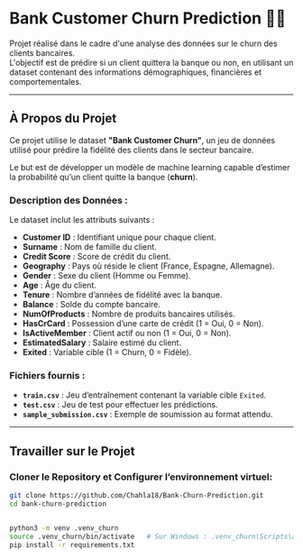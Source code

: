 # Bank Customer Churn Prediction 🏦💡

Projet réalisé dans le cadre d'une analyse des données sur le churn des clients bancaires.  
L'objectif est de prédire si un client quittera la banque ou non, en utilisant un dataset contenant des informations démographiques, financières et comportementales.

---

## À Propos du Projet

Ce projet utilise le dataset **"Bank Customer Churn"**, un jeu de données utilisé pour prédire la fidélité des clients dans le secteur bancaire.  

Le but est de développer un modèle de machine learning capable d’estimer la probabilité qu’un client quitte la banque (**churn**).

### **Description des Données :**

Le dataset inclut les attributs suivants :  

- **Customer ID** : Identifiant unique pour chaque client.  
- **Surname** : Nom de famille du client.  
- **Credit Score** : Score de crédit du client.  
- **Geography** : Pays où réside le client (France, Espagne, Allemagne).  
- **Gender** : Sexe du client (Homme ou Femme).  
- **Age** : Âge du client.  
- **Tenure** : Nombre d’années de fidélité avec la banque.  
- **Balance** : Solde du compte bancaire.  
- **NumOfProducts** : Nombre de produits bancaires utilisés.  
- **HasCrCard** : Possession d’une carte de crédit (1 = Oui, 0 = Non).  
- **IsActiveMember** : Client actif ou non (1 = Oui, 0 = Non).  
- **EstimatedSalary** : Salaire estimé du client.  
- **Exited** : Variable cible (1 = Churn, 0 = Fidèle).  

### **Fichiers fournis :**

- **`train.csv`** : Jeu d’entraînement contenant la variable cible `Exited`.  
- **`test.csv`** : Jeu de test pour effectuer les prédictions.  
- **`sample_submission.csv`** : Exemple de soumission au format attendu.  

---

## Travailler sur le Projet

### **Cloner le Repository et Configurer l’environnement virtuel:**

```bash
git clone https://github.com/Chahla18/Bank-Churn-Prediction.git
cd bank-churn-prediction


python3 -m venv .venv_churn
source .venv_churn/bin/activate   # Sur Windows : .venv_churn\Scripts\activate
pip install -r requirements.txt
